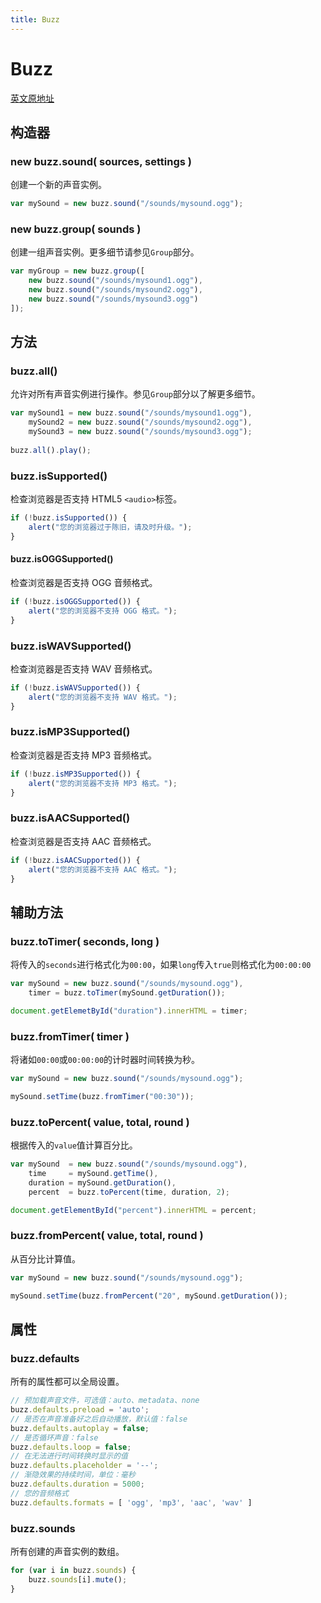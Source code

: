 ```yaml
---
title: Buzz
---
```


<febeacon />

# Buzz

[英文原地址](https://github.com/jaysalvat/buzz)

## 构造器

### new buzz.sound( sources, settings )

创建一个新的声音实例。

```js
var mySound = new buzz.sound("/sounds/mysound.ogg");
```

### new buzz.group( sounds )

创建一组声音实例。更多细节请参见`Group`部分。

```js
var myGroup = new buzz.group([
    new buzz.sound("/sounds/mysound1.ogg"),
    new buzz.sound("/sounds/mysound2.ogg"),
    new buzz.sound("/sounds/mysound3.ogg")
]);
```

## 方法

### buzz.all()

允许对所有声音实例进行操作。参见`Group`部分以了解更多细节。

```js
var mySound1 = new buzz.sound("/sounds/mysound1.ogg"),
    mySound2 = new buzz.sound("/sounds/mysound2.ogg"),
    mySound3 = new buzz.sound("/sounds/mysound3.ogg");
    
buzz.all().play();
```

### buzz.isSupported()

检查浏览器是否支持 HTML5 `<audio>`标签。

```js
if (!buzz.isSupported()) {
    alert("您的浏览器过于陈旧，请及时升级。");
}
```

#### buzz.isOGGSupported()

检查浏览器是否支持 OGG 音频格式。

```js
if (!buzz.isOGGSupported()) {
    alert("您的浏览器不支持 OGG 格式。");
}
```

### buzz.isWAVSupported()

检查浏览器是否支持 WAV 音频格式。

```js
if (!buzz.isWAVSupported()) {
    alert("您的浏览器不支持 WAV 格式。");
}
```

### buzz.isMP3Supported()

检查浏览器是否支持 MP3 音频格式。

```js
if (!buzz.isMP3Supported()) {
    alert("您的浏览器不支持 MP3 格式。");
}
```

### buzz.isAACSupported()

检查浏览器是否支持 AAC 音频格式。

```js
if (!buzz.isAACSupported()) {
    alert("您的浏览器不支持 AAC 格式。");
}
```

## 辅助方法

### buzz.toTimer( seconds, long )

将传入的`seconds`进行格式化为`00:00`，如果`long`传入`true`则格式化为`00:00:00`

```js
var mySound = new buzz.sound("/sounds/mysound.ogg"),
    timer = buzz.toTimer(mySound.getDuration());

document.getElemetById("duration").innerHTML = timer;
```

### buzz.fromTimer( timer )

将诸如`00:00`或`00:00:00`的计时器时间转换为秒。

```js
var mySound = new buzz.sound("/sounds/mysound.ogg");

mySound.setTime(buzz.fromTimer("00:30"));
```

### buzz.toPercent( value, total, round )

根据传入的`value`值计算百分比。

```js
var mySound  = new buzz.sound("/sounds/mysound.ogg"),
    time     = mySound.getTime(),
    duration = mySound.getDuration(),
    percent  = buzz.toPercent(time, duration, 2);

document.getElementById("percent").innerHTML = percent;
```

### buzz.fromPercent( value, total, round )

从百分比计算值。

```js
var mySound = new buzz.sound("/sounds/mysound.ogg");

mySound.setTime(buzz.fromPercent("20", mySound.getDuration());
```

## 属性

### buzz.defaults

所有的属性都可以全局设置。

```js
// 预加载声音文件，可选值：auto、metadata、none
buzz.defaults.preload = 'auto';
// 是否在声音准备好之后自动播放，默认值：false
buzz.defaults.autoplay = false;
// 是否循环声音：false
buzz.defaults.loop = false;
// 在无法进行时间转换时显示的值
buzz.defaults.placeholder = '--';
// 渐隐效果的持续时间，单位：毫秒
buzz.defaults.duration = 5000;
// 您的音频格式
buzz.defaults.formats = [ 'ogg', 'mp3', 'aac', 'wav' ]
```

### buzz.sounds

所有创建的声音实例的数组。

```js
for (var i in buzz.sounds) {
    buzz.sounds[i].mute();
}
```